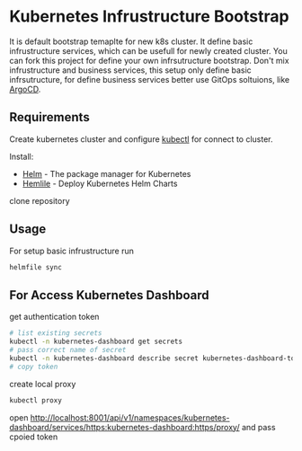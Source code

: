 # Kubernetes Infrustructure Bootstrap

It is default bootstrap temaplte for new k8s cluster.
It define basic infrustructure services, which can be usefull for newly created cluster.
You can fork this project for define your own infrsutructure bootstrap.
Don't mix infrustructure and business services, this setup only define basic infrsutructure,
for define business services better use GitOps soltuions, like [ArgoCD](https://argoproj.github.io/argo-cd/).

## Requirements

Create kubernetes cluster and configure [kubectl](https://kubernetes.io/docs/tasks/tools/) for connect to cluster.

Install:

* [Helm](https://helm.sh/) - The package manager for Kubernetes
* [Hemlile](https://github.com/roboll/helmfile) - Deploy Kubernetes Helm Charts

clone repository

## Usage

For setup basic infrustructure run

```bash
helmfile sync
```

## For Access Kubernetes Dashboard

get authentication token

```bash
# list existing secrets
kubectl -n kubernetes-dashboard get secrets
# pass correct name of secret
kubectl -n kubernetes-dashboard describe secret kubernetes-dashboard-token-<some-id>
# copy token
```

create local proxy

```bash
kubectl proxy
```

open <http://localhost:8001/api/v1/namespaces/kubernetes-dashboard/services/https:kubernetes-dashboard:https/proxy/>
and pass cpoied token
